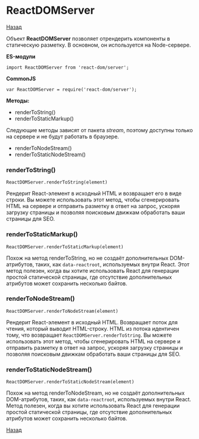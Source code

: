 # ReactDOMServer

[Назад][back]

Объект **ReactDOMServer** позволяет отрендерить компоненты в статическую разметку. В основном, он используется на
Node-сервере.

**ES-модули**

    import ReactDOMServer from 'react-dom/server';

**CommonJS**

    var ReactDOMServer = require('react-dom/server');

**Методы:**

- renderToString()
- renderToStaticMarkup()

Следующие методы зависят от пакета _stream_, поэтому доступны только на сервере и не будут работать в браузере.

- renderToNodeStream()
- renderToStaticNodeStream()

### renderToString()

```react
ReactDOMServer.renderToString(element)
```

Рендерит React-элемент в исходный HTML и возвращает его в виде строки. Вы можете использовать этот метод, чтобы
сгенерировать HTML на сервере и отправить разметку в ответ на запрос, ускоряя загрузку страницы и позволяя поисковым
движкам обработать ваши страницы для SEO.

### renderToStaticMarkup()

```react
ReactDOMServer.renderToStaticMarkup(element)
```

Похож на метод renderToString, но не создаёт дополнительных DOM-атрибутов, таких, как `data-reactroot`, используемых
внутри React. Этот метод полезен, когда вы хотите использовать React для генерации простой статической страницы, где
отсутствие дополнительных атрибутов может сохранить несколько байтов.

### renderToNodeStream()

```react
ReactDOMServer.renderToNodeStream(element)
```

Рендерит React-элемент в исходный HTML. Возвращает поток для чтения, который выводит HTML-строку. HTML из потока
идентичен тому, что возвращает `ReactDOMServer.renderToString`. Вы можете использовать этот метод, чтобы сгенерировать
HTML на сервере и отправить разметку в ответ на запрос, ускоряя загрузку страницы и позволяя поисковым движкам
обработать ваши страницы для SEO.

### renderToStaticNodeStream()

```react
ReactDOMServer.renderToStaticNodeStream(element)
```

Похож на метод renderToNodeStream, но не создаёт дополнительных DOM-атрибутов, таких, как `data-reactroot`, используемых
внутри React. Метод полезен, когда вы хотите использовать React для генерации простой статической страницы, где
отсутствие дополнительных атрибутов может сохранить несколько байтов.

[Назад][back]

[back]: <.> "Назад к оглавлению"